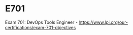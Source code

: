 # E701
Exam 701: DevOps Tools Engineer - https://www.lpi.org/our-certifications/exam-701-objectives
